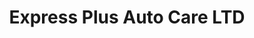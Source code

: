 ---
title: "Express Plus Auto Care LTD"
url: /saskatoon/express-plus-auto-care-ltd/
shop: Autowerkstatt
---